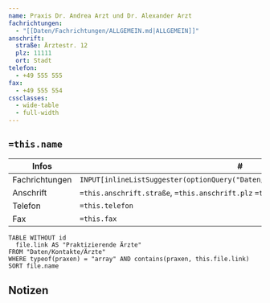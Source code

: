 ```yaml
---
name: Praxis Dr. Andrea Arzt und Dr. Alexander Arzt
fachrichtungen:
  - "[[Daten/Fachrichtungen/ALLGEMEIN.md|ALLGEMEIN]]"
anschrift:
  straße: Ärztestr. 12
  plz: 11111
  ort: Stadt
telefon:
  - +49 555 555
fax:
  - +49 555 554
cssclasses:
  - wide-table
  - full-width
---
```


## `=this.name`

| Infos          | #                                                                                |
| -------------- | -------------------------------------------------------------------------------- |
| Fachrichtungen | `INPUT[inlineListSuggester(optionQuery("Daten/Fachrichtungen")):fachrichtungen]` |
| Anschrift      | `=this.anschrift.straße`, `=this.anschrift.plz` `=this.anschrift.ort`            |
| Telefon        | `=this.telefon`                                                                  |
| Fax            | `=this.fax`                                                                      |

```dataview
TABLE WITHOUT id
  file.link AS "Praktizierende Ärzte"
FROM "Daten/Kontakte/Ärzte"
WHERE typeof(praxen) = "array" AND contains(praxen, this.file.link)
SORT file.name
```

## Notizen
